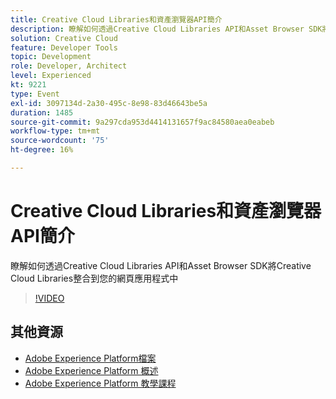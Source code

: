 ```yaml
---
title: Creative Cloud Libraries和資產瀏覽器API簡介
description: 瞭解如何透過Creative Cloud Libraries API和Asset Browser SDK將Creative Cloud Libraries整合到您的網頁應用程式中
solution: Creative Cloud
feature: Developer Tools
topic: Development
role: Developer, Architect
level: Experienced
kt: 9221
type: Event
exl-id: 3097134d-2a30-495c-8e98-83d46643be5a
duration: 1485
source-git-commit: 9a297cda953d4414131657f9ac84580aea0eabeb
workflow-type: tm+mt
source-wordcount: '75'
ht-degree: 16%

---
```


# Creative Cloud Libraries和資產瀏覽器API簡介

瞭解如何透過Creative Cloud Libraries API和Asset Browser SDK將Creative Cloud Libraries整合到您的網頁應用程式中

>[!VIDEO](https://video.tv.adobe.com/v/337592/?quality=12&learn=on&hidetitle=true)

## 其他資源

- [Adobe Experience Platform檔案](https://experienceleague.adobe.com/docs/experience-platform.html)
- [Adobe Experience Platform 概述](https://experienceleague.adobe.com/docs/experience-platform/landing/home.html?lang=zh-Hant)
- [Adobe Experience Platform 教學課程](https://experienceleague.adobe.com/docs/platform-learn/tutorials/overview.html?lang=zh-Hant)
